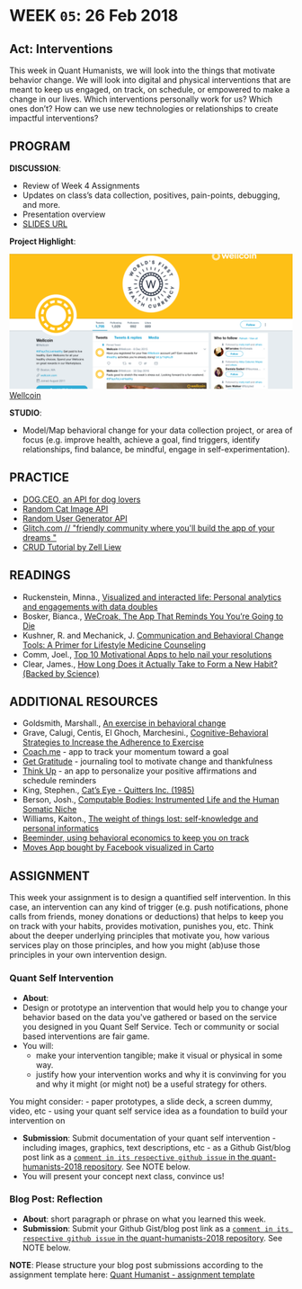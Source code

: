 # WEEK `05`: 26 Feb 2018
##  Act: Interventions
This week in Quant Humanists, we will look into the things that motivate behavior change. We will look into digital and physical interventions that are meant to keep us engaged, on track, on schedule, or empowered to make a change in our lives. Which interventions personally work for us? Which ones don’t? How can we use new technologies or relationships to create impactful interventions?


## PROGRAM

**DISCUSSION**:
 
- Review of Week 4 Assignments
- Updates on class’s data collection, positives, pain-points, debugging, and more. 
- Presentation overview 
- [SLIDES URL]()

**Project Highlight**:

![Well coin twitter page](assets/images/wellcoin-001.png)
[Wellcoin](https://www.digitaltrends.com/health-fitness/wellcoin-health-currency-wearables/)

**STUDIO**:

- Model/Map behavioral change for your data collection project, or area of focus (e.g. improve health, achieve a goal, find triggers, identify relationships, find balance, be mindful, engage in self-experimentation).

## PRACTICE

- [DOG.CEO, an API for dog lovers](https://dog.ceo/)
- [Random Cat Image API](http://random.cat/meow)
- [Random User Generator API](https://randomuser.me/)
- [Glitch.com // "friendly community where you'll build the app of your dreams " ](https://glitch.com/)
- [CRUD Tutorial by Zell Liew](https://zellwk.com/blog/crud-express-mongodb/)

## READINGS

- Ruckenstein, Minna., [Visualized and interacted life: Personal analytics and engagements with data doubles](http://www.mdpi.com/2075-4698/4/1/68pdf)
- Bosker, Bianca., [WeCroak, The App That Reminds You You’re Going to Die
](https://www.theatlantic.com/magazine/archive/2018/01/when-death-pings/546587/)
- Kushner, R. and Mechanick, J. [Communication and Behavioral Change Tools: A Primer for Lifestyle Medicine Counseling](https://link.springer.com/chapter/10.1007/978-3-319-24687-1_3)
- Comm, Joel., [Top 10 Motivational Apps to help nail your resolutions](https://www.inc.com/joel-comm/top-10-motivational-apps-that-will-help-you-nail-your-resolutions.html)
- Clear, James., [How Long Does it Actually Take to Form a New Habit? (Backed by Science)](https://jamesclear.com/new-habit)


## ADDITIONAL RESOURCES

- Goldsmith, Marshall., [An exercise in behavioral change](https://hbr.org/2010/01/an-exercise-in-changing-yourse)
- Grave, Calugi, Centis, El Ghoch, Marchesini., [Cognitive-Behavioral Strategies to Increase the Adherence to Exercise](https://www.ncbi.nlm.nih.gov/pmc/articles/PMC2968119/)
- [Coach.me](https://www.coach.me/) - app to track your momentum toward a goal
- [Get Gratitude](http://getgratitude.co/) - journaling tool to motivate change and thankfulness
- [Think Up](https://itunes.apple.com/us/app/thinkup-positive-affirmations/id906660772?mt=8) - an app to personalize your positive affirmations and schedule reminders
- King, Stephen., [Cat’s Eye - Quitters Inc. (1985)](https://www.youtube.com/watch?v=-2w7ksD0ZlE)
- Berson, Josh., [Computable Bodies: Instrumented Life and the Human Somatic Niche](https://www.bloomsbury.com/uk/computable-bodies-9781472527622/)
- Williams, Kaiton., [The weight of things lost: self-knowledge and personal informatics](http://www.personalinformatics.org/docs/chi2013/williams.pdf)
- [Beeminder, using behavioral economics to keep you on track](https://www.beeminder.com/)
- [Moves App bought by Facebook visualized in Carto](https://carto.com/blog/moves-bought-by-facebook-visualized-by-cartodb/)


## ASSIGNMENT

This week your assignment is to design a quantified self intervention. In this case, an intervention can any kind of trigger (e.g. push notifications, phone calls from friends, money donations or deductions) that helps to keep you on track with your habits, provides motivation, punishes you, etc. Think about the deeper underlying principles that motivate you, how various services play on those principles, and how you might (ab)use those principles in your own intervention design. 

### Quant Self Intervention
- **About**:  
-  Design or prototype an intervention that would help you to change your behavior based on the data you've gathered or based on the service you designed in you Quant Self Service. Tech or community or social based interventions are fair game.
-  You will:
    - make your intervention tangible; make it visual or physical in some way. 
    - justify how your intervention works and why it is convinving for you and why it might (or might not) be a useful strategy for others.

You might consider: 
    - paper prototypes, a slide deck, a screen dummy, video, etc
    - using your quant self service idea as a foundation to build your intervention on

- **Submission**: Submit documentation of your quant self intervention - including images, graphics, text descriptions, etc - as a Github Gist/blog post link as a [`comment in its respective github issue` in the quant-humanists-2018 repository](https://github.com/joeyklee/quant-humanists-2018/issues). See NOTE below.
- You will present your concept next class, convince us!


### Blog Post: Reflection
- **About**: short paragraph or phrase on what you learned this week.
- **Submission**: Submit your Github Gist/blog post link as a [`comment in its respective github issue` in the quant-humanists-2018 repository](https://github.com/joeyklee/quant-humanists-2018/issues). See NOTE below.


**NOTE**: Please structure your blog post submissions according to the assignment template here: [Quant Humanist - assignment template](https://github.com/joeyklee/quant-humanists-2018/blob/master/_templates/assignment-submission-template.md)

